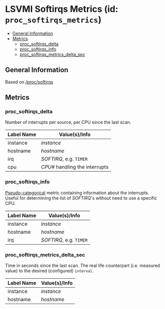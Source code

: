 # LSVMI Softirqs Metrics (id: `proc_softirqs_metrics`)

<!-- TOC tocDepth:2..3 chapterDepth:2..6 -->

- [General Information](#general-information)
- [Metrics](#metrics)
  - [proc_softirqs_delta](#proc_softirqs_delta)
  - [proc_softirqs_info](#proc_softirqs_info)
  - [proc_softirqs_metrics_delta_sec](#proc_softirqs_metrics_delta_sec)

<!-- /TOC -->

## General Information

Based on [/proc/softirqs](https://docs.kernel.org/filesystems/proc.html#softirqs)

## Metrics

### proc_softirqs_delta

Number of interrupts per source, per CPU since the last scan.

| Label Name | Value(s)/Info |
| --- | --- |
| instance | _instance_ |
| hostname | _hostname_ |
| irq | _SOFTIRQ_, e.g. `TIMER` |
| cpu | _CPU\#_ handling the interrupts |

### proc_softirqs_info

[Pseudo-categorical](internals.md#pseudo-categorical-metrics ) metric containing information about the interrupts. Useful for determining the list of _SOFTIRQ_'s without need to use a specific CPU.

| Label Name | Value(s)/Info |
| --- | --- |
| instance | _instance_ |
| hostname | _hostname_ |
| irq | _SOFTIRQ_, e.g. `TIMER` |

### proc_softirqs_metrics_delta_sec

Time in seconds since the last scan. The real life counterpart (i.e. measured value) to the desired (configured) `interval`.

| Label Name | Value(s)/Info |
| --- | --- |
| instance | _instance_ |
| hostname | _hostname_ |
